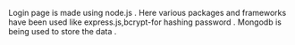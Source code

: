 Login page is made using node.js . Here various packages and frameworks have been used like express.js,bcrypt-for hashing password . Mongodb is being used to store the data .
